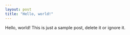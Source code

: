 ```yaml
---
layout: post
title: "Hello, world!"
---
```


Hello, world! This is just a sample post, delete it or ignore it.
